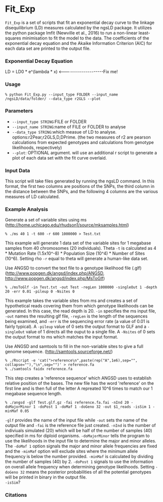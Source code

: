 # Fit_Exp

`Fit_Exp` is a set of scripts that fit an exponential decay curve to the linkage disequilibrium (LD) measures calculated by the ngsLD package. It utilizes the python package lmfit (Newville et al., 2016) to run a non-linear least-squares minimisation to fit the model to the data. The coefficients of the exponential decay equation and the Akaike Information Criterion (AIC) for each data set are printed to the output file. 

### Exponential Decay Equation
LD = LD0 * e^(lambda * x) <--------------------Fix me!

### Usage
	% python Fit_Exp.py --input_type FOLDER --input_name /ngsLD/data/folder/ --data_type r2GLS --plot

### Parameters
* `--input_type STRING`:FILE or FOLDER
* `--input_name STRING`:name of FILE or FOLDER to analyse
* `--data_type STRING`:which measue of LD to analyse. options:r2Pear,r2GLS,D,DPrime. (the two measures of r2 are pearson calculations from expected genotypes and calculations from genotype likelihoods, respectively)
* `--plot`: OPTIONAL argument. will use an additional r script to generate a plot of each data set with the fit curve overlaid. 

### Input Data
This script will take files generated by running the ngsLD command. In this format, the first two columns are positions of the SNPs, the third column in the distance between the SNPs, and the following 4 columns are the various measures of LD calculated.

### Example Analysis
Generate a set of variable sites using ms
(http://home.uchicago.edu/rhudson1/source/mksamples.html)
	
	% ./ms 40 1 -t 600 -r 600 1000000 > Test.txt
This example will generate 1 data set of the variable sites for 1 megabase samples from 40 chromosomes (20 individuals). Theta `-t` is calculated as 4 * Mutation Rate (1.5x10^-8) * Population Size (10^4) * Number of Sites (10^6). Setting rho `-r` equal to theta will generate a human-like data set.

Use ANGSD to convert the text file to a genotype likelihood file (.glf)
(http://www.popgen.dk/angsd/index.php/ANGSD, http://www.popgen.dk/angsd/index.php/MsToGlf)

	% ./msToGlf -in Test.txt -out Test -regLen 1000000 -singleOut 1 -depth 20 -err 0.01 -pileup 0 -Nsites 0
This example takes the variable sites from ms and creates a set of hypothetical reads covering them from which genotype likelihoods can be generated. In this case, the read depth is 20. `-in` specifies the ms input file, `-out` names the resulting glf file, `-regLen` is the length of the sequences being examined, and `-err` is the sequencing error rate (a value of 0.01 is fairly typical). A `-pileup` value of 0 sets the output format to GLF and a `-singleOut` value of 1 directs all the ouput to a single file. A `-Nsites` of 0 sets the output format to ms which matches the input format.

Use ANGSD and samtools to fill in the non-variable sites to give a full genome sequence.
(http://samtools.sourceforge.net/)

	% ./Rscript -e 'cat(">reference\n",paste(rep("A",1e6),sep="", collapse=""),"\n",sep="")' > reference.fa 
	% ./samtools faidx reference.fa
This step creates a 'reference sequence' which ANGSD uses to establish relative position of the bases. The new file has the word 'reference' on the first line and is then full of the letter A repreated 10^6 times to match our 1 megabase sequence length. 

	% ./angsd -glf Test.glf.gz -fai reference.fa.fai -nInd 20 -doMajorMinor 1 -doPost 1 -doMaf 1 -doGeno 32 -out $1_reads -isSim 1 -minMaf 0.05

`-glf` provides the name of the input file while `-out` sets the name of the output file and `-fai` is the reference file just created. `-nInd` is the number of indiviuals simulated (20) which will be half of the number of samples (40) specified in ms for diploid organisms. `-doMajorMinor` tells the program to use the likelihoods in the input file to determine the major and minor alleles. The `-doMaf 1` option signals the major and minor allele frequencies are fixed and the `-minMaf` option will exclude sites where the minimum allele frequency is below the number provided. `-minMaf` is calculated by dividing the number of samples (40) by 2. `-doPost 1` signals to use the information on overall allele frequency when determining genotype likelihoods. Setting `-doGeno 32` means the posterior probabilities of all the potential genotypes will be printed in binary in the output file.    
`-isSim`?

### Citations
